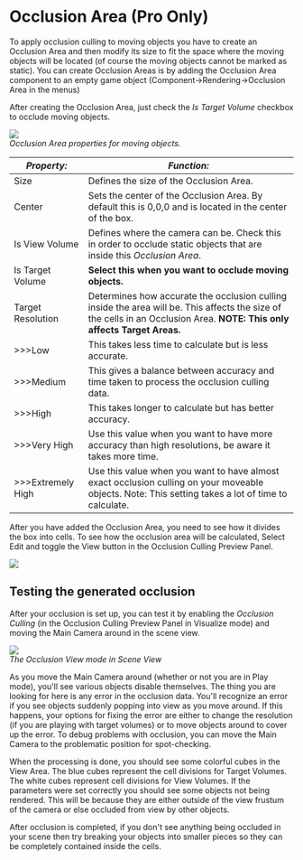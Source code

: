 Occlusion Area (Pro Only)
=========================


To apply occlusion culling to moving objects you have to create an <span class=keyword>Occlusion Area</span> and then modify its size to fit the space where the moving objects will be located (of course the moving objects cannot be marked as static). You can create Occlusion Areas is by adding the <span class=component>Occlusion Area</span> component to an empty game object (<span class=menu>Component->Rendering->Occlusion Area</span> in the menus)

After creating the <span class=keyword>Occlusion Area</span>, just check the _Is Target Volume_ checkbox to occlude moving objects. 

![](http://docwiki.hq.unity3d.com/uploads/Main/OcclusionCullingOcclusionArea.png)  
_Occlusion Area properties for moving objects._


|**_Property:_** |**_Function:_** |
|--|--|
|<span class=component>Size</span> |Defines the size of the Occlusion Area.|
|<span class=component>Center</span> |Sets the center of the Occlusion Area. By default this is 0,0,0 and is located in the center of the box.|
|<span class=component>Is View Volume</span> |Defines where the camera can be. Check this in order to occlude static objects that are inside this _Occlusion Area_.|
|<span class=component>Is Target Volume</span> |__Select this when you want to occlude moving objects.__|
|<span class=component>Target Resolution</span> |Determines how accurate the occlusion culling inside the area will be. This affects the size of the cells in an Occlusion Area. __NOTE: This only affects Target Areas.__ |
|>>><span class=component>Low</span> |This takes less time to calculate but is less accurate.|
|>>><span class=component>Medium</span> |This gives a balance between accuracy and time taken to process the occlusion culling data.|
|>>><span class=component>High</span> |This takes longer to calculate but has better accuracy.|
|>>><span class=component>Very High</span> |Use this value when you want to have more accuracy than high resolutions, be aware it takes more time.|
|>>><span class=component>Extremely High</span> |Use this value when you want to have almost exact occlusion culling on your moveable objects. Note: This setting takes a lot of time to calculate.|


After you have added the Occlusion Area, you need to see how it divides the box into cells. To see how the occlusion area will be calculated, Select <span class=menu>Edit</span> and toggle the <span class=menu>View</span> button 
in the <span class=keyword>Occlusion Culling Preview Panel</span>. 

![](http://docwiki.hq.unity3d.com/uploads/Main/OcclusionCullingEditView.png)  

Testing the generated occlusion
-------------------------------


After your occlusion is set up, you can test it by enabling the _Occlusion Culling_ (in the <span class=keyword>Occlusion Culling Preview Panel</span> in Visualize mode) and moving the <span class=keyword>Main Camera</span> around in the scene view.

![](http://docwiki.hq.unity3d.com/uploads/Main/OcclusionCullingVisualize.png)  
_The Occlusion View mode in Scene View_

As you move the Main Camera around (whether or not you are in Play mode), you'll see various objects disable themselves.  The thing you are looking for here is any error in the occlusion data.  You'll recognize an error if you see objects suddenly popping into view as you move around.  If this happens, your options for fixing the error are either to change the resolution (if you are playing with target volumes) or to move objects around to cover up the error.  To debug problems with occlusion, you can move the Main Camera to the problematic position for spot-checking.


When the processing is done, you should see some colorful cubes in the View Area. The blue cubes represent the cell divisions for <span class=keyword>Target Volumes</span>. The white cubes represent cell divisions for <span class=keyword>View Volumes</span>. If the parameters were set correctly you should see some objects not being rendered. This will be because they are either outside of the view frustum of the camera or else occluded from view by other objects.

After occlusion is completed, if you don't see anything being occluded in your scene then try breaking your objects into smaller pieces so they can be completely contained inside the cells.
